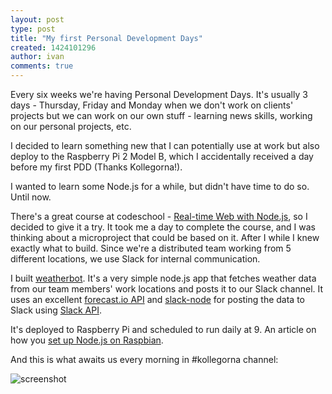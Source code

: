 ```yaml
---
layout: post
type: post
title: "My first Personal Development Days"
created: 1424101296
author: ivan
comments: true
---
```


Every six weeks we're having Personal Development Days. It's usually 3 days - Thursday, Friday and Monday when we don't work on clients' projects but we can work on our own stuff - learning news skills, working on our personal projects, etc. 

I decided to learn something new that I can potentially use at work but also deploy to the Raspberry Pi 2 Model B, which I accidentally received a day before my first PDD (Thanks Kollegorna!).

I wanted to learn some Node.js for a while, but didn't have time to do so.
Until now.

There's a great course at codeschool - [Real-time Web with Node.js](https://www.codeschool.com/courses/real-time-web-with-node-js), so I decided to give it a try.
It took me a day to complete the course, and I was thinking about a microproject that could be based on it.
After I while I knew exactly what to build. Since we're a distributed team working from 5 different locations, we use Slack for internal communication.

I built [weatherbot](https://github.com/kollegorna/weatherbot). It's a very simple node.js app that fetches weather data from our team members' work locations and posts it to our Slack channel.
It uses an excellent [forecast.io API](http://forecast.io/) and [slack-node](https://www.npmjs.com/package/slack-node) for posting the data to Slack using [Slack API](https://api.slack.com/web).

It's deployed to Raspberry Pi and scheduled to run daily at 9.
An article on how you [set up Node.js on Raspbian](http://weworkweplay.com/play/raspberry-pi-nodejs/).

And this is what awaits us every morning in #kollegorna channel:

![screenshot](https://cdn.rawgit.com/kollegorna/weatherbot/master/assets/slack-screenshot.png)
